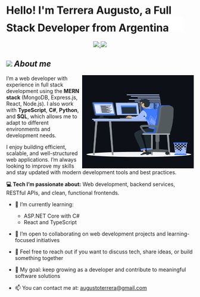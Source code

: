 # Hello! I'm Terrera Augusto, a Full Stack Developer from Argentina<img src="https://github.com/Kathryn-Jie/Kathryn-Jie/blob/main/wave.gif" width="40px"/>

<div align="center">
  <a href="mailto:augustoterrera@gmail.com?subject=Contacto desde GitHub">
    <img src="https://img.shields.io/badge/e‑mail-D14836.svg?style=for-the-badge&logo=GMail&logoColor=white"/>
</a>
  <a href="https://www.linkedin.com/in/augusto-terrera/">
    <img src="https://img.shields.io/badge/LinkedIn-0077B5?style=for-the-badge&logo=linkedin&logoColor=white"/>
</a>
</div>

## <img src="https://media.giphy.com/media/ObNTw8Uzwy6KQ/giphy.gif" width="50px">&nbsp;***About me***

<p><img align="right" height="250" width="300" src="https://raw.githubusercontent.com/SubhadeepZilong/SubhadeepZilong/main/icons/animation_500_kxa883sd.gif" alt="SubhadeepZilong" /></p>

I’m a web developer with experience in full stack development using the **MERN stack** (MongoDB, Express.js, React, Node.js). I also work with **TypeScript**, **C#**, **Python**, and **SQL**, which allows me to adapt to different environments and development needs.

I enjoy building efficient, scalable, and well-structured web applications. I’m always looking to improve my skills and stay updated with modern development tools and best practices.

**💻 Tech I’m passionate about:** Web development, backend services, RESTful APIs, and clean, functional frontends.                   

- 🌱 I’m currently learning:
  - ASP.NET Core with C#
  - React and TypeScript

- 👯 I’m open to collaborating on web development projects and learning-focused initiatives  
- 💬 Feel free to reach out if you want to discuss tech, share ideas, or build something together  
- 🎯 My goal: keep growing as a developer and contribute to meaningful software solutions  
- 📫 You can contact me at: [augustoterrera@gmail.com](mailto:augustoterrera@gmail.com)
